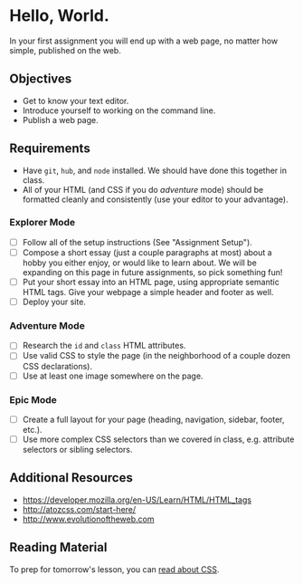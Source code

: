 # Hello, World.

In your first assignment you will end up with a web page, no matter how simple, published on the web.

## Objectives

* Get to know your text editor.
* Introduce yourself to working on the command line.
* Publish a web page.

## Requirements

* Have `git`, `hub`, and `node` installed. We should have done this together in class.
* All of your HTML (and CSS if you do _adventure_ mode) should be formatted cleanly and consistently
  (use your editor to your advantage).

### Explorer Mode

* [ ] Follow all of the setup instructions (See "Assignment Setup").
* [ ] Compose a short essay (just a couple paragraphs at most) about a hobby you either enjoy, or would like to learn
      about. We will be expanding on this page in future assignments, so pick something fun!
* [ ] Put your short essay into an HTML page, using appropriate semantic HTML tags. Give your webpage a simple header
      and footer as well.
* [ ] Deploy your site.

### Adventure Mode

* [ ] Research the `id` and `class` HTML attributes.
* [ ] Use valid CSS to style the page (in the neighborhood of a couple dozen CSS declarations).
* [ ] Use at least one image somewhere on the page.

### Epic Mode

* [ ] Create a full layout for your page (heading, navigation, sidebar, footer, etc.).
* [ ] Use more complex CSS selectors than we covered in class, e.g. attribute selectors or sibling selectors.

## Additional Resources

* https://developer.mozilla.org/en-US/Learn/HTML/HTML_tags
* http://atozcss.com/start-here/
* http://www.evolutionoftheweb.com

## Reading Material

To prep for tomorrow's lesson, you can [read about CSS](https://developer.mozilla.org/en-US/docs/Learn/CSS/Introduction_to_CSS).
